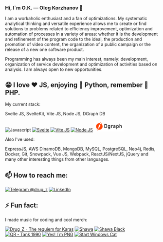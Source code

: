 ### Hi, I`m O.K. — Oleg Korzhanov 👋

I am a workaholic enthusiast and a fan of optimizations. My systematic analytical thinking and versatile experience allows me to create or find solutions to problems related to efficiency improvement, optimization and automation of processes in a variety of areas: whether it is the development and refinement of the program code to the ideal, the production and promotion of video content, the organization of a public campaign or the release of a new one software product.

Programming has always been my main interest, namely: development, organization of service development and optimization of activities based on analysis.
I am always open to new opportunities.

## 😁 I love ♥ JS, enjoying 🐉 Python, remember 🐘 PHP.

My current stack:

Svelte JS, SvelteKit, Vite JS, Node JS, DGraph DB

<img alt="Javascript" src="https://camo.githubusercontent.com/9496882abd182958bcea4238ab44f7eb8928d7a4144c150f18f6c55ceb9b4490/68747470733a2f2f6564656e742e6769746875622e696f2f537570657254696e7949636f6e732f696d616765732f7376672f6a6176617363726970742e737667" height="36"/> [<img alt="Svelte" src="https://camo.githubusercontent.com/667bb3aed3b725c94da10d16faeaa92a71334035ee72bd1d0f58a1d12138c336/68747470733a2f2f6564656e742e6769746875622e696f2f537570657254696e7949636f6e732f696d616765732f7376672f7376656c74652e737667" height="36"/>](https://svelte.dev/) [<img alt="Vite JS" src="https://vitejs.dev/logo.svg" height="36"/>](https://vitejs.dev) [<img alt="Node JS" src="https://raw.githubusercontent.com/nodejs/nodejs.org/main/static/images/logo-hexagon.svg" height="36"/>](https://nodejs.org/en/) [<img alt="Dgraph DB" src="https://github.com/dgraph-io/dgraph/raw/master/logo.png" height="36"/>](https://nodejs.org/en/)


Also I've used: 

ExpressJS, AWS DinamoDB, MongoDB, MySQL, PostgreSQL, Neo4j, Redis, Docker, Git, Snowpack, Vue JS, Webpack, ReactJS/NextJS, jQuery and many other interesting things from other languages.


## 📫 How to reach me:

[<img alt="Telegram @drug_z" src="https://camo.githubusercontent.com/f4b401dd7cd9b7840fd31acafd49e151a80e4c9600bf219934461b96dd98e013/68747470733a2f2f6564656e742e6769746875622e696f2f537570657254696e7949636f6e732f696d616765732f7376672f74656c656772616d2e737667" height="36"/>](https://t.me/drug_z)
[<img alt="LinkedIn" src="https://camo.githubusercontent.com/c8a9c5b414cd812ad6a97a46c29af67239ddaeae08c41724ff7d945fb4c047e5/68747470733a2f2f6564656e742e6769746875622e696f2f537570657254696e7949636f6e732f696d616765732f7376672f6c696e6b6564696e2e737667" height="36"/>](https://www.linkedin.com/in/oleg-korzhanov/?locale=en_US)

## ⚡ Fun fact: 
I made music for coding and cool merch:

[<img alt="Drug_Z - The requiem for Karas" src="https://user-images.githubusercontent.com/2235783/163706798-4bda4460-9fb2-4e81-80d5-018ae2c78588.png" height="160"/>](https://drug-z.bandcamp.com/releases)
[<img alt="Shawa" src="https://ih1.redbubble.net/image.3092136578.9437/gptr,1400x,front,black-c,188,133,1000,1000-bg,f8f8f8.u1.jpg" height="160"/>](https://www.redbubble.com/people/drug-z/shop?artistUserName=drug-z&asc=u&collections=2703613&iaCode=all-departments&sortOrder=relevant&asc=u)
[<img alt="Shawa Black" src="https://ih1.redbubble.net/image.3137087972.7476/ur,apron_flatlay_front,square,600x600.u1.jpg" height="160"/>](https://www.redbubble.com/people/drug-z/shop?artistUserName=drug-z&asc=u&collections=2703613&iaCode=all-departments&sortOrder=relevant&asc=u)
[<img alt="QR - Tank 1990" src="https://ih1.redbubble.net/image.3140464250.4657/ls,13inch,x600-c,90,0,600,600-bg,f8f8f8.u1.jpg" height="160"/>](https://www.redbubble.com/people/drug-z/shop?artistUserName=drug-z&asc=u&iaCode=u-case-laptop-sleeve)
[<img alt="Yes! I`m PNG" src="https://ih1.redbubble.net/image.3218347771.9552/ur,backpack_front,square,600x600.jpg" height="160"/>](https://www.redbubble.com/people/drug-z/shop?artistUserName=drug-z&asc=u&iaCode=u-backpack&asc=u)
[<img alt="Start Windows Cat" src="https://ih1.redbubble.net/image.3213595998.1839/ur,pin_large_front,square,600x600.jpg" height="160"/>](https://www.redbubble.com/people/drug-z/shop?artistUserName=drug-z&asc=u&iaCode=u-pin-button&asc=u)


<!--
**drugz/drugz** is a ✨ _special_ ✨ repository because its `README.md` (this file) appears on your GitHub profile.

Here are some ideas to get you started:

- 🔭 I’m currently working on ...
- 🌱 I’m currently learning ...
- 👯 I’m looking to collaborate on ...
- 🤔 I’m looking for help with ...
- 💬 Ask me about ...
- 📫 How to reach me: ...
- 😄 Pronouns: ...
- ⚡ Fun fact: ...
-->
